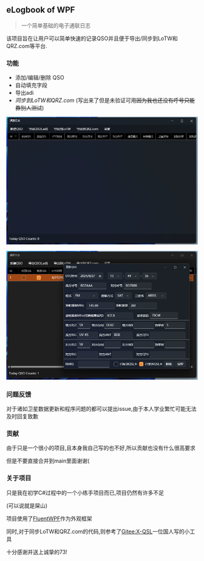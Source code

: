 ﻿## eLogbook of WPF
> 一个简单基础的电子通联日志

该项目旨在让用户可以简单快速的记录QSO并且便于导出/同步到LoTW和QRZ.com等平台.

### 功能
- 添加/编辑/删除 QSO
- 自动填充字段
- 导出adi
- *同步到LoTW和QRZ.com* (写出来了但是未验证可用~~因为我也还没有呼号只能靠别人测试~~)


![MainPage](./ScreenShot-01.png)

![UpdateQSO](./ScreenShot-02.png)

### 问题反馈
对于诸如卫星数据更新和程序问题的都可以提出issue,由于本人学业繁忙可能无法及时回复致歉

### 贡献
由于只是一个很小的项目,且本身我自己写的也不好,所以贡献也没有什么很高要求

但是不要直接合并到main里面谢谢(

### 关于项目
只是我在初学C#过程中的一个小练手项目而已,项目仍然有许多不足

(可以说就是屎山)

项目使用了[FluentWPF](https://github.com/sourcechord/FluentWPF)作为外观框架

同时,对于同步LoTW和QRZ.com的代码,则参考了[Gitee:X-QSL](https://gitee.com/yuzhenwu/x-qsl-amateur-radio-adif-tool)一位国人写的小工具

十分感谢并送上诚挚的73!

